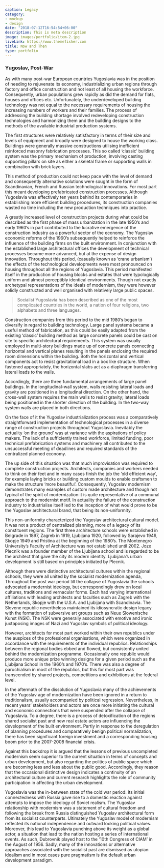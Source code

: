 ```yaml
---
caption: Legacy
category:
- mockup
- design
date: "2018-07-12T16:54:54+06:00"
description: This is meta description
image: images/portfolio/item-2.jpg
liveLink: https://www.themefisher.com
title: Now and Then
type: portfolio
---
```

### Yugoslav, Post-War

As with many post-war European countries Yugoslavia was in the position of needing to rejuvenate its economy, industrializing urban regions through factory and office construction and not least of all housing the workforce. Consequently, urban populations grew rapidly as did the demand for flats, houses and offices etc. Unfortunately, the underdeveloped building technology was not equal to the necessary requirements of housing the increasing numbers of workers and their families. The process of addressing the building shortage involved redeveloping construction technologies and harmonizing them and the building designs to the methods of the available industrial production systems.

The first structures were relatively satisfactory in terms of their size and levels of equipment and broadly were designed to house the working class. Buildings were generally massive constructions utilising inefficient reinforced masonry fabrication processes. This so called ‘classic’ building system was the primary mechanism of production, involving casting supporting pillars on site as either a skeletal frame or supporting walls in combination with brick layers.

This method of production could not keep pace with the level of demand and consequently alternative solutions were sought in the form of Scandinavian, French and Russian technological innovations. For most part this meant developing prefabricated construction processes. Although Yugoslavia was effectively ten years behind its contemporaries in establishing more efficient building procedures, its construction companies wasted no time including the new production techniques into practice.

A greatly increased level of construction projects during what could be described as the first phase of mass urbanization in the late 1950’s and early 1960’s in part contributed to the lucrative emergence of the construction industry as a powerful sector of the economy. The Yugoslav economic reforms of the 1960’s subsequently helped to reinforce the influence of the building firms on the built environment. In conjunction with the established large architectural offices the development of technical processes became more advanced, but at the expense of design innovation. Throughout this period, (casually known as ‘crane urbanism’) the effects of the technological developments were most pronounced on housing throughout all the regions of Yugoslavia. This period manifested itself in the production of housing blocks and estates that were typologically uniform and almost perceptibly identical environments. Though not exactly archetypal representations of the ideals of modernism, they were however solidly constructed and well organised with relatively large public spaces.


> Socialist Yugoslavia has been described as one of the most complicated countries in the world, a nation of four religions, two alphabets and three languages.

Construction companies from this period to the mid 1980’s began to diversify in regard to building technology. Large panel systems became a useful method of fabrication, as this could be easily adapted from the existing ‘classic’ building method as large concrete panels could be cast on site to specific architectural requirements. This system was usually employed in multi-story buildings made up of concrete panels connecting horizontal and vertical planes resulting in the panels enclosing the required room dimensions within the building. Both the horizontal and vertical components act to resist gravitational load in a box like structure. When fastened appropriately, the horizontal slabs act as a diaphragm transferring lateral loads to the walls.

Accordingly, there are three fundamental arrangements of large panel buildings. In the longitudinal-wall system, walls resisting lateral loads and gravity are positioned in a longitudinal direction. On the other hand, the cross-wall system requires the main walls to resist gravity; lateral loads being positioned in the shorter direction of the building. In the two-way system walls are placed in both directions.

On the face of it the Yugoslav industrialization process was a comparatively straightforward implementation of technological processes in a diverse range of construction projects throughout Yugoslavia. Inevitably the actuality ‘on the ground’ was at variance with the aspirations of policy makers. The lack of a sufficiently trained workforce, limited funding, poor technical prefabrication systems and machinery all contributed to the unsuccessful meeting of deadlines and required standards of the centralized planned economy.

The up side of this situation was that much improvisation was required to complete construction projects. Architects, companies and workers needed to think on their feet and in many cases finish the job the ‘old efficient way’, for example laying bricks or building custom moulds to enable craftsmen to make the structure ‘more beautiful’. Consequently, Yugoslav modernism demonstrates many examples of custom made architecture and though not typical of the spirit of modernization it is quite representative of a communal approach to the modernist motif. In actuality the failure of the construction industry to industrialise itself led to the inception of what would prove to be the Yugoslav architectural brand, that being its non-uniformity.

This non-uniformity characterized the Yugoslav architectural cultural model. It was not a product of centralized planning, more of a legacy of its constituent regions. The first three architecture schools were established in Belgrade in 1897, Zagreb in 1919, Ljubijana 1920, followed by Sarajevo 1949, Skopje 1949 and Pristina at the beginning of the 1980’s. The Montenegro University’s Faculty of Architecture was not established until 2002. Joze Plecnik was a founder member of the Ljubijana school and is regarded to be the architect that gave the city its modern identity. Ljubijana’s urban development is still based on principles initiated by Plecnik.

Although there were distinctive architectural cultures within the regional schools, they were all united by the socialist modernization agenda, Throughout the post war period till the collapse of Yugoslavia the schools advocated a modernist ideology, but correspondingly drew on local cultures, traditions and vernacular forms. Each had varying international affiliations with leading architects and faculties such as Zagreb with the Netherlands, Skopje with the U.S.A. and Ljubijana with Scandinavia. The Slovene republic nevertheless maintained its idiosyncratic design legacy with the formation of subversive art groups such as Neue Slowenische Kunst (NSK). The NSK were generally associated with emotive and ironic juxtaposing images of Nazi and Yugoslav symbols of political ideology.

However, architects for most part worked within their own republics under the auspices of the professional organisations, which were organized in accordance with the requirements of the individual republics. Relationships between the regional bodies ebbed and flowed, but consistently united behind the modernization programme. Occasionally one republic would produce more unique prize winning designs for a given period such as the Ljubijana School in the 1960’s and 1970’s. There was also a degree of parochialism in most of the republics, but this for most part was transcended by shared projects, competitions and exhibitions at the federal level.

In the aftermath of the dissolution of Yugoslavia many of the achievements of the Yugoslav age of modernization have been ignored in a return to traditionalism, usually accompanied by political regression. Nevertheless, in recent years’ stakeholders and actors are once more initiating the cultural and economic connections that were suspended after the collapse of Yugoslavia. To a degree, there is a process of detoxification of the regions shared socialist past and new real estate actors are influencing the development of the built environment. Partly in response to the deregulation of planning procedures and comparatively benign political normalization, there has been significant foreign investment and a corresponding housing boom prior to the 2007-2008 financial crisis.

Against this backdrop it is argued that the lessons of previous uncompleted modernism seem superior to the current situation in terms of concepts and urban development, but also regarding the politics of public space which are becoming less and less about the public good. Accordingly, they reason that the occasional distinctive design indicates a continuity of an architectural culture and current research highlights the role of community participation in affecting the urban development.

Yugoslavia was the in-between state of the cold war period. Its initial connectedness with Russia gave rise to a domestic reaction against attempts to impose the ideology of Soviet realism. The Yugoslav relationship with modernism was a statement of cultural freedom and following the break from Russia distinguished Yugoslav architectural form from its socialist counterparts. Ultimately the Yugoslav model of modernism reflected its national independence and outward looking political values. Moreover, this lead to Yugoslavia punching above its weight as a global actor, a situation that lead to the nation hosting a series of international events. As such, Dubrovnik played host to the ‘10th Congress of CIAM’ in the August of 1956.
Sadly, many of the innovations or alternative approaches associated with the socialist past are dismissed as utopian idealism and in most cases pure pragmatism is the default urban development paradigm.



